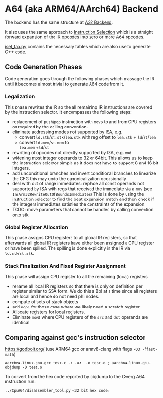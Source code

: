 # A64 (aka ARM64/AArch64) Backend

The backend has the same structure at [A32 Backend](../CodeGenA32).

It also uses the same approach to [Instruction Selection](../Docs/instruction_selection.md)
which is a straight forward expansion of the IR opcodes into zero or more A64 opcodes.

[isel_tab.py](isel_tab.py) contains the necessary tables which 
are also use to generate C++ code.


## Code Generation Phases

Code generation goes through the following phases which 
massage the IR until it becomes almost trivial to generate
A64 code from it.

### Legalization

This phase rewrites the IR so the all remaining IR instructions are covered by the 
instruction selector. It encompasses the following steps:

* replacement of `push`/`pop` instruction with `mov`s to and from CPU registers as
  required by the calling convention.
* eliminate addressing modes not supported by ISA, e.g. 
  - convert `ld.stk`/`st.stk`/`lea.stk` with reg offset to 
    `lea.stk` + `ld`/`st`/`lea`
  - convert `ld.mem`/`st.mem` to  
    `lea.mem` +`ld`/`st`
* rewriting of opcodes not directly supported by ISA, e.g. `mod`
* widening most integer operands to 32 or 64bit. This allows us to keep the instruction 
  selector simple as it does not have to support 8 and 16 bit integers.
* add unconditional branches and invert conditional branches to linearize the CFG
  this may undo the canonicalization occasionally
* deal with out of range immediates:
  replace all const operands not supported by ISA with regs that
  received the immediate via a `mov` (see `InsArm32RewriteOutOfBoundsImmediates`)
  This is done by using the instruction selector to find the best expansion match and
  then check if the integers immediates satisfies the constraints of the expansion.
* TODO: move parameters that cannot be handled by calling convention
  onto stk 

### Global Register Allocation

This phase assigns CPU registers to all global IR registers, so that afterwards all global IR registers have either been assigned a CPU register or have been spilled. The spilling is
done explicitly in the IR via `ld.stk`/`st.stk`.

###  Stack Finalization And Fixed Register Assignment

This phase will assign CPU register to all the remaining (local) registers 

* rename all local IR registers so that there is only on definition per register 
  similar to SSA form. We do this a Bbl at a time since all registers are local
  and hence do not need phi nodes. 
* compute offsets of stack objects
* add `nop1` for those case where we likely need a scratch register 
* Allocate registers for local registers.  
* Eliminate `mov`s where CPU registers of the `src` and `dst` operands are identical 

## Comparing against gcc's instruction selector

https://godbolt.org/  (use ARM64 gcc or armv8-clang with flags `-O3 -ffast-math`) 

```
aarch64-linux-gnu-gcc test.c -c -O3  -o test.o ; aarch64-linux-gnu-objdump -D test.o
```

To convert from the hex code reported by objdump to the Cwerg A64 instruction run:
```
../CpuA64/disassembler_tool.py <32 bit hex code>
```
